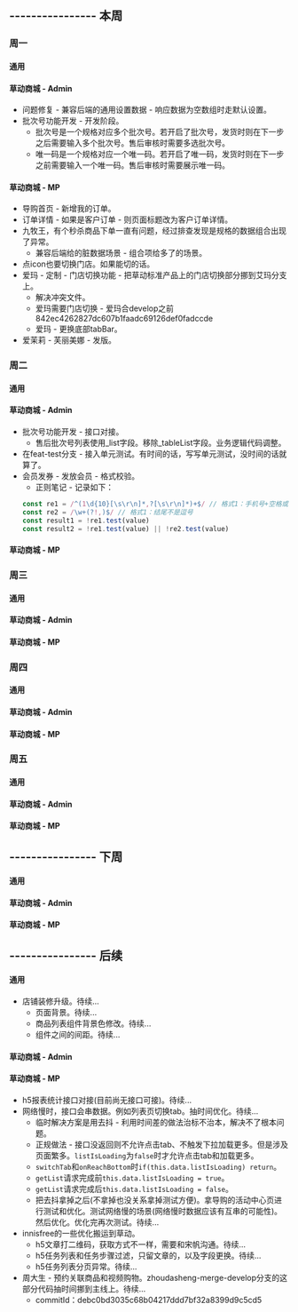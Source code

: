 ## ---------------- 本周

### 周一
#### 通用
#### 草动商城 - Admin
* 问题修复 - 兼容后端的通用设置数据 - 响应数据为空数组时走默认设置。
* 批次号功能开发 - 开发阶段。
  - 批次号是一个规格对应多个批次号。若开启了批次号，发货时则在下一步之后需要输入多个批次号。售后审核时需要多选批次号。
  - 唯一码是一个规格对应一个唯一码。若开启了唯一码，发货时则在下一步之前需要输入一个唯一码。售后审核时需要展示唯一码。
#### 草动商城 - MP
* 导购首页 - 新增我的订单。
* 订单详情 - 如果是客户订单 - 则页面标题改为客户订单详情。
* 九牧王，有个秒杀商品下单一直有问题，经过排查发现是规格的数据组合出现了异常。
  - 兼容后端给的脏数据场景 - 组合项给多了的场景。
* 点icon也要切换门店。如果能切的话。
* 爱玛 - 定制 - 门店切换功能 - 把草动标准产品上的门店切换部分挪到艾玛分支上。
  - 解决冲突文件。
  - 爱玛需要门店切换 - 爱玛合develop之前 842ec4262827dc607b1faadc69126def0fadccde
  - 爱玛 - 更换底部tabBar。
* 爱茉莉 - 芙丽美娜 - 发版。

### 周二
#### 通用
#### 草动商城 - Admin
* 批次号功能开发 - 接口对接。
  - 售后批次号列表使用_list字段。移除_tableList字段。业务逻辑代码调整。
* 在feat-test分支 - 接入单元测试。有时间的话，写写单元测试，没时间的话就算了。
* 会员发券 - 发放会员 - 格式校验。
  - 正则笔记 - 记录如下：
  ```javascript
  const re1 = /^(1\d{10}[\s\r\n]*,?[\s\r\n]*)+$/ // 格式1：手机号+空格或回车+逗号+空格或回车
  const re2 = /\w+(?!,)$/ // 格式1：结尾不是逗号
  const result1 = !re1.test(value)
  const result2 = !re1.test(value) || !re2.test(value)
  ```
#### 草动商城 - MP

### 周三
#### 通用
#### 草动商城 - Admin
#### 草动商城 - MP

### 周四
#### 通用
#### 草动商城 - Admin
#### 草动商城 - MP

### 周五
#### 通用
#### 草动商城 - Admin
#### 草动商城 - MP

## ---------------- 下周
#### 通用
#### 草动商城 - Admin
#### 草动商城 - MP

## ---------------- 后续
#### 通用
* 店铺装修升级。待续...
  - 页面背景。待续...
  - 商品列表组件背景色修改。待续...
  - 组件之间的间距。待续...
#### 草动商城 - Admin
#### 草动商城 - MP
* h5报表统计接口对接(目前尚无接口可接)。待续...
* 网络慢时，接口会串数据。例如列表页切换tab。抽时间优化。待续...
  - 临时解决方案是用去抖 - 利用时间差的做法治标不治本，解决不了根本问题。
  - 正规做法 - 接口没返回则不允许点击tab、不触发下拉加载更多。但是涉及页面繁多。`listIsLoading`为`false`时才允许点击tab和加载更多。
  - `switchTab`和`onReachBottom`时`if(this.data.listIsLoading) return`。
  - `getList`请求完成前`this.data.listIsLoading = true`。
  - `getList`请求完成后`this.data.listIsLoading = false`。
  - 把去抖拿掉之后(不拿掉也没关系拿掉测试方便)。拿导购的活动中心页进行测试和优化。测试网络慢的场景(网络慢时数据应该有互串的可能性)。然后优化。优化完再次测试。待续...
* innisfree的一些优化搬运到草动。
  - h5文章打二维码，获取方式不一样，需要和宋帆沟通。待续...
  - h5任务列表和任务步骤过滤，只留文章的，以及字段更换。待续...
  - h5任务列表分页异常。待续...
* 周大生 - 预约关联商品和视频购物。zhoudasheng-merge-develop分支的这部分代码抽时间挪到主线上。待续...
  - commitId：debc0bd3035c68b04217ddd7bf32a8399d9c5cd5
